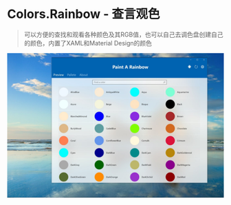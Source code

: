 # Colors.Rainbow - 查言观色

> 可以方便的查找和观看各种颜色及其RGB值，也可以自己去调色盘创建自己的颜色，内置了XAML和Material Design的颜色

![screenshot_colors.jpg](Assets/screenshot_colors.jpg)
